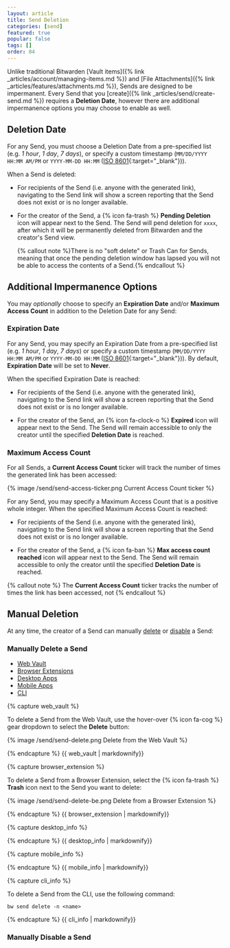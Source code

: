 ```yaml
---
layout: article
title: Send Deletion
categories: [send]
featured: true
popular: false
tags: []
order: 04
---
```


Unlike traditional Bitwarden [Vault items]({% link _articles/account/managing-items.md %}) and [File Attachments]({% link _articles/features/attachments.md %}), Sends are designed to be impermanent. Every Send that you [create]({% link _articles/send/create-send.md %}) requires a **Deletion Date**, however there are additional impermanence options you may choose to enable as well.

## Deletion Date

For any Send, you must choose a Deletion Date from a pre-specified list (e.g. *1 hour*, *1 day*, *7 days*), or specify a custom timestamp (`MM/DD/YYYY HH:MM AM/PM` or `YYYY-MM-DD HH:MM` ([ISO 8601](https://en.wikipedia.org/wiki/ISO_8601){:target="\_blank"})).

When a Send is deleted:

- For recipients of the Send (i.e. anyone with the generated link), navigating to the Send link will show a screen reporting that the Send does not exist or is no longer available.

- For the creator of the Send, a {% icon fa-trash %} **Pending Deletion** icon will appear next to the Send. The Send will pend deletion for `xxxx`, after which it will be permanently deleted from Bitwarden and the creator's Send view.

  {% callout note %}There is no "soft delete" or Trash Can for Sends, meaning that once the pending deletion window has lapsed you will not be able to access the contents of a Send.{% endcallout %}

## Additional Impermanence Options

You may *optionally* choose to specify an **Expiration Date** and/or **Maximum Access Count** in addition to the Deletion Date for any Send:

### Expiration Date

For any Send, you may specify an Expiration Date from a pre-specified list (e.g. *1 hour*, *1 day*, *7 days*) or specify a custom timestamp (`MM/DD/YYYY HH:MM AM/PM` or `YYYY-MM-DD HH:MM` ([ISO 8601](https://en.wikipedia.org/wiki/ISO_8601){:target="\_blank"})). By default, **Expiration Date** will be set to **Never**.

When the specified Expiration Date is reached:

- For recipients of the Send (i.e. anyone with the generated link), navigating to the Send link will show a screen reporting that the Send does not exist or is no longer available.

- For the creator of the Send, an {% icon fa-clock-o %} **Expired** icon will appear next to the Send. The Send will remain accessible to only the creator until the specified **Deletion Date** is reached.

### Maximum Access Count

For all Sends, a **Current Access Count** ticker will track the number of times the generated link has been accessed:

{% image /send/send-access-ticker.png Current Access Count ticker %}

For any Send, you may specify a Maximum Access Count that is a positive whole integer. When the specified Maximum Access Count is reached:

- For recipients of the Send (i.e. anyone with the generated link), navigating to the Send link will show a screen reporting that the Send does not exist or is no longer available.

- For the creator of the Send, a {% icon fa-ban %} **Max access count reached** icon will appear next to the Send. The Send will remain accessible to only the creator until the specified **Deletion Date** is reached.

{% callout note %}
The **Current Access Count** ticker tracks the number of times the link has been accessed, not
{% endcallout %}

## Manual Deletion

At any time, the creator of a Send can manually [delete](#manually-delete-a-send) or [disable](#manually-disable-a-send) a Send:

### Manually Delete a Send

<ul class="nav nav-tabs" id="myTab" role="tablist">
  <li class="nav-item" role="presentation">
    <a class="nav-link active" id="wvtab" href="#webvault" role="tab" aria-controls="webvault" aria-selected="true">Web Vault</a>
  </li>
  <li class="nav-item" role="presentation">
    <a class="nav-link" id="betab" href="#browserextension" role="tab" aria-controls="browserextension" aria-selected="false">Browser Extensions</a>
  </li>
  <li class="nav-item" role="presentation">
    <a class="nav-link" id="desktab" href="#desktop" role="tab" aria-controls="desktop" aria-selected="false">Desktop Apps</a>
  </li>
  <li class="nav-item" role="presentation">
    <a class="nav-link" id="mobtab" href="#mobile" role="tab" aria-controls="mobile" aria-selected="false">Mobile Apps</a>
  </li>
  <li class="nav-item" role="presentation">
    <a class="nav-link" id="clitab" href="#cli" role="tab" aria-controls="cli" aria-selected="false">CLI</a>
  </li>
</ul>
<div class="tab-content" id="clientsContent">
  <div class="tab-pane show active" id="webvault" role="tabpanel" aria-labelledby="wvtab">
{% capture web_vault %}

To delete a Send from the Web Vault, use the hover-over {% icon fa-cog %} gear dropdown to select the **Delete** button:

{% image /send/send-delete.png Delete from the Web Vault %}

{% endcapture %}
{{ web_vault | markdownify}}
  </div>
  <div class="tab-pane" id="browserextension" role="tabpanel" aria-labelledby="betab">
{% capture browser_extension %}

To delete a Send from a Browser Extension, select the {% icon fa-trash %} **Trash** icon next to the Send you want to delete:

{% image /send/send-delete-be.png Delete from a Browser Extension %}

{% endcapture %}
{{ browser_extension | markdownify}}
  </div>
  <div class="tab-pane" id="desktop" role="tabpanel" aria-labelledby="desktab">
{% capture desktop_info %}

{% endcapture %}
{{ desktop_info | markdownify}}
  </div>
  <div class="tab-pane" id="mobile" role="tabpanel" aria-labelledby="mobtab">
{% capture mobile_info %}

{% endcapture %}
{{ mobile_info | markdownify}}
  </div>
  <div class="tab-pane" id="cli" role="tabpanel" aria-labelledby="cliab">
{% capture cli_info %}

To delete a Send from the CLI, use the following command:

```
bw send delete -n <name>
```

{% endcapture %}
{{ cli_info | markdownify}}
  </div>
</div>

### Manually Disable a Send
